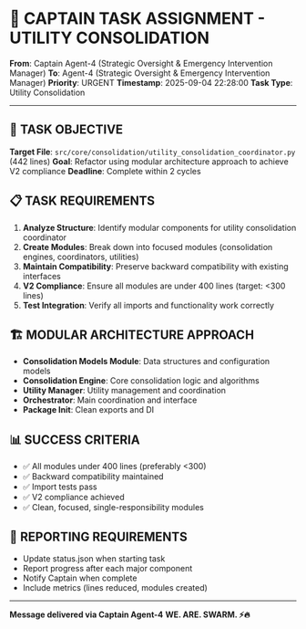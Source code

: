 # 🚨 CAPTAIN TASK ASSIGNMENT - UTILITY CONSOLIDATION

**From**: Captain Agent-4 (Strategic Oversight & Emergency Intervention Manager)
**To**: Agent-4 (Strategic Oversight & Emergency Intervention Manager)
**Priority**: URGENT
**Timestamp**: 2025-09-04 22:28:00
**Task Type**: Utility Consolidation

---

## 🎯 **TASK OBJECTIVE**

**Target File**: `src/core/consolidation/utility_consolidation_coordinator.py` (442 lines)
**Goal**: Refactor using modular architecture approach to achieve V2 compliance
**Deadline**: Complete within 2 cycles

## 📋 **TASK REQUIREMENTS**

1. **Analyze Structure**: Identify modular components for utility consolidation coordinator
2. **Create Modules**: Break down into focused modules (consolidation engines, coordinators, utilities)
3. **Maintain Compatibility**: Preserve backward compatibility with existing interfaces
4. **V2 Compliance**: Ensure all modules are under 400 lines (target: <300 lines)
5. **Test Integration**: Verify all imports and functionality work correctly

## 🏗️ **MODULAR ARCHITECTURE APPROACH**

- **Consolidation Models Module**: Data structures and configuration models
- **Consolidation Engine**: Core consolidation logic and algorithms
- **Utility Manager**: Utility management and coordination
- **Orchestrator**: Main coordination and interface
- **Package Init**: Clean exports and DI

## 📊 **SUCCESS CRITERIA**

- ✅ All modules under 400 lines (preferably <300)
- ✅ Backward compatibility maintained
- ✅ Import tests pass
- ✅ V2 compliance achieved
- ✅ Clean, focused, single-responsibility modules

## 🔄 **REPORTING REQUIREMENTS**

- Update status.json when starting task
- Report progress after each major component
- Notify Captain when complete
- Include metrics (lines reduced, modules created)

---

**Message delivered via Captain Agent-4**
**WE. ARE. SWARM. ⚡️🔥**
